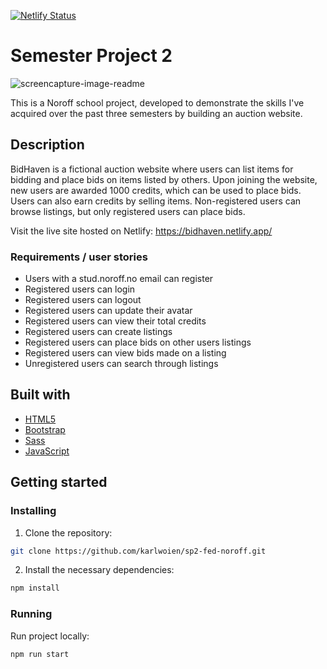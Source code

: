 [![Netlify Status](https://api.netlify.com/api/v1/badges/1ab7db7f-66f9-4387-a542-3fc9af540ad8/deploy-status)](https://app.netlify.com/sites/bidhaven/deploys)
# Semester Project 2
![screencapture-image-readme](https://github.com/user-attachments/assets/6a462066-e917-46e6-ac48-8b3275a2ef5b)

This is a Noroff school project, developed to demonstrate the skills I've acquired over the past three semesters by building an auction website.

## Description

BidHaven is a fictional auction website where users can list items for bidding and place bids on items listed by others. Upon joining the website, new users are awarded 1000 credits, which can be used to place bids. Users can also earn credits by selling items. Non-registered users can browse listings, but only registered users can place bids.

Visit the live site hosted on Netlify: https://bidhaven.netlify.app/

### Requirements / user stories
- Users with a stud.noroff.no email can register
- Registered users can login
- Registered users can logout
- Registered users can update their avatar
- Registered users can view their total credits
- Registered users can create listings
- Registered users can place bids on other users listings
- Registered users can view bids made on a listing
- Unregistered users can search through listings

## Built with
- [HTML5](https://developer.mozilla.org/en-US/docs/Glossary/HTML5)
- [Bootstrap](https://getbootstrap.com/)
- [Sass](https://sass-lang.com/)
- [JavaScript](https://developer.mozilla.org/en-US/docs/Web/JavaScript)

## Getting started

### Installing

1. Clone the repository:

```bash
git clone https://github.com/karlwoien/sp2-fed-noroff.git
```

2. Install the necessary dependencies:

```bash
npm install
```

### Running

Run project locally: 

```bash
npm run start
```
